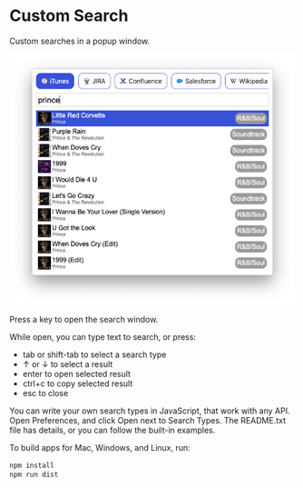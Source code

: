 # Custom Search

Custom searches in a popup window.

![logo](https://raw.githubusercontent.com/jacobweber/customsearch/master/sample.png)

Press a key to open the search window.

While open, you can type text to search, or press:
* tab or shift-tab to select a search type
* ↑ or ↓ to select a result
* enter to open selected result
* ctrl+c to copy selected result
* esc to close

You can write your own search types in JavaScript, that work with any API. Open Preferences, and click Open next to Search Types. The README.txt file has details, or you can follow the built-in examples.

To build apps for Mac, Windows, and Linux, run:

```
npm install
npm run dist
```